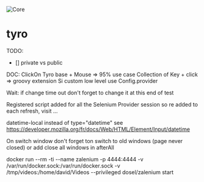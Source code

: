 ![Core](https://github.com/actions/Tyro-sc/workflows/core-tests/badge.svg)

# tyro

TODO:
- [] private vs public


DOC:
ClickOn Tyro base + Mouse => 95% use case
Collection of Key + click => groovy extension
Si custom  low level use Config.provider


Wait:
 if change time out don't forget to change it at this end of test
 
Registered script added for all the Selenium Provider session so re added to each refresh, visit ...

datetime-local instead of type="datetime" see https://developer.mozilla.org/fr/docs/Web/HTML/Element/Input/datetime
 
 
 On switch window don't forget ton switch to old windows (page never closed) or add close all windows in afterAll
 
 
docker run --rm -ti --name zalenium -p 4444:4444 -v /var/run/docker.sock:/var/run/docker.sock -v /tmp/videos:/home/david/Videos --privileged dosel/zalenium start